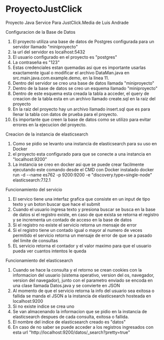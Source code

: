 # ProyectoJustClick
Proyecto Java Service Para JustClick.Media de Luis Andrade

Configuracion de la Base de Datos
1. El proyecto utiliza una base de datos de Postgres configurada para un servidor llamado "miniproyecto"
2. la url del servidor es localhost:5432
3. El usuario configurado en el proyecto es "postgres"
4. La contraseña es "123"
5. Estas credenciales estan quemadas asi que es importante usarlas exactamente igual o modificar el archivo DataMan.java en src.main.java.com.example.demo, en la linea 11.
6. Dentro del servidor se creo una base de datos llamada "miniproyecto"
7. Dentro de la base de datos se creo un esquema llamado "miniproyecto"
8. Dentro de este esquema esta creada la tabla a acceder, el query de creacion de la tabla esta en un archivo llamado create.sql en la raiz del proyecto
9. En la raiz del proyecto hay un archivo llamado insert.sql que es para llenar la tabla con datos de prueba para el proyecto.
10. Es importante que creen la base de datos como se utilizo para evitar errores en la ejecucion del proyecto.

Creacion de la instancia de elasticsearch
1. Como se pidio se levanto una instancia de elasticsearch para su uso en Docker
2. el proyecto esta configurado para que se conecte a una instancia en "localhost:9200"
3. La instancia se creo en docker asi que se puede crear facilmente ejecutando este comando desde el CMD con Docker instalado 
    docker run -d --name es762 -p 9200:9200 -e "discovery.type=single-node" elasticsearch:7.12.1

Funcionamiento del servicio
1. El servico tiene una interfaz grafica que consiste en un input de tipo texto y un boton buscar que hace el submit
2. Cuando el usuario ingresa texto y presiona buscar se busca en la base de datos si el registro existe, en caso de que exista se retorna el registro y se incrementa un contado de acceso en la base de datos
3. Si el registro no existe el servicio retorna un mensaje de error
4. Si el registro tiene un contado igual o mayor al numero de veces permitido el servicio retorna un mensaje de error de que se a pasado del limite de consultas
5. EL servicio retorna el contador y el valor maximo para que el usuario pueda ver cuantos intentos le queda

Funcionamiento del elasticsearch
1. Cuando se hace la consulta y el retorno se crean cookies con la informacion del usuario (sistema operativo, version del os, navegador, version del navegador), junto con el parametro enviado se encoda en una clase llamada Datos.java y se convierte en JSON
2. Al momento de que el servicio retorna la info del usuario sea exitosa o fallida se manda el JSON a la instancia de elasticsearch hosteada en localhost:9200
3. Si no existe indice se crea uno
4. Se van almacenando la informacion que se pidio en la instancia de elasticsearch despues de cada consulta, exitosa o fallida.
5. El nombre del indice de elasticsearch creado es "datos"
6. En caso de no saber se puede acceder a los registros ingresados con esta url "http://localhost:9200/datos/_search?pretty=true"




